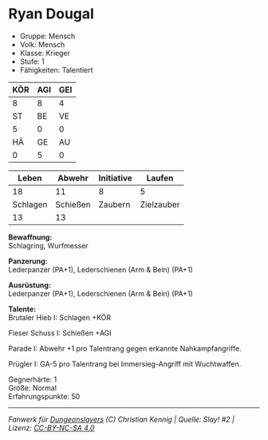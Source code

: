 # Ryan Dougal  
- Gruppe: Mensch  
- Volk: Mensch  
- Klasse: Krieger  
- Stufe: 1  
- Fähigkeiten: Talentiert  


| KÖR | AGI | GEI |  
| --- | --- | --- |  
| 8   | 8   | 4   |
| ST  | BE  | VE  |  
| 5   | 0   | 0   |
| HÄ  | GE  | AU  |  
| 0   | 5   | 0   |


| Leben    | Abwehr   | Initiative | Laufen     |
| -------- | -------- | ---------- | ---------- |
| 18       | 11       | 8          | 5          |
| Schlagen | Schießen | Zaubern    | Zielzauber |
| 13       | 13       |            |            |

**Bewaffnung:**  
Schlagring, Wurfmesser

**Panzerung:**  
Lederpanzer (PA+1), Lederschienen (Arm & Bein) (PA+1)

**Ausrüstung:**  
Lederpanzer (PA+1), Lederschienen (Arm & Bein) (PA+1)

**Talente:**  
Brutaler Hieb I: Schlagen +KÖR 

Fieser Schuss I: Schießen +AGI 

Parade I: Abwehr +1 pro Talentrang gegen erkannte Nahkampfangriffe. 

Prügler I: GA-5 pro Talentrang bei Immersieg-Angriff mit Wuchtwaffen. 


Gegnerhärte: 1  
Größe: Normal  
Erfahrungspunkte: 50  



___
*Fanwerk für [Dungeonslayers](https://www.dungeonslayers.net/) (C) Christian Kennig | Quelle: Slay! #2 | Lizenz: [CC-BY-NC-SA 4.0](https://creativecommons.org/licenses/by-nc-sa/4.0/deed.de)*